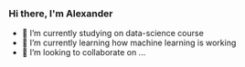 ### Hi there, I'm Alexander
- 🔭 I’m currently studying on data-science course
- 🌱 I’m currently learning how machine learning is working
- 👯 I’m looking to collaborate on ...


<!--
**sialexov/sialexov** is a ✨ _special_ ✨ repository because its `README.md` (this file) appears on your GitHub profile.

Here are some ideas to get you started:

- 🔭 I’m currently working on ...
- 🌱 I’m currently learning ...
- 👯 I’m looking to collaborate on ...
- 🤔 I’m looking for help with ...
- 💬 Ask me about ...
- 📫 How to reach me: ...
- 😄 Pronouns: ...
- ⚡ Fun fact: ...
-->
